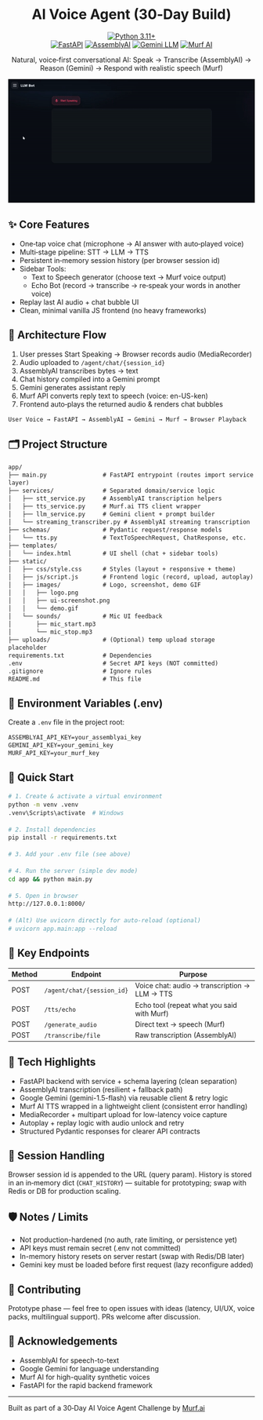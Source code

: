 <div align="center">

# AI Voice Agent (30‑Day Build)

[![Python 3.11+](https://img.shields.io/badge/python-3.11%2B-blue.svg)](https://www.python.org/)  
[![FastAPI](https://img.shields.io/badge/FastAPI-0.111-009688?logo=fastapi)](https://fastapi.tiangolo.com/)
[![AssemblyAI](https://img.shields.io/badge/STT-AssemblyAI-5932F3)](https://www.assemblyai.com/)
[![Gemini LLM](https://img.shields.io/badge/LLM-Gemini-4285F4)](https://ai.google.dev/)
[![Murf AI](https://img.shields.io/badge/TTS-Murf.ai-FF8800)](https://murf.ai/)

Natural, voice‑first conversational AI: Speak → Transcribe (AssemblyAI) → Reason (Gemini) → Respond with realistic speech (Murf)

</div>

<p align="center">
  <img src="app/static/images/demo.gif" alt="Demo Conversation" />
</p>

## ✨ Core Features

- One‑tap voice chat (microphone → AI answer with auto‑played voice)
- Multi‑stage pipeline: STT → LLM → TTS
- Persistent in‑memory session history (per browser session id)
- Sidebar Tools:
  - Text to Speech generator (choose text → Murf voice output)
  - Echo Bot (record → transcribe → re‑speak your words in another voice)
- Replay last AI audio + chat bubble UI
- Clean, minimal vanilla JS frontend (no heavy frameworks)

## 🧠 Architecture Flow

1. User presses Start Speaking → Browser records audio (MediaRecorder)
2. Audio uploaded to `/agent/chat/{session_id}`
3. AssemblyAI transcribes bytes → text
4. Chat history compiled into a Gemini prompt
5. Gemini generates assistant reply
6. Murf API converts reply text to speech (voice: en-US-ken)
7. Frontend auto‑plays the returned audio & renders chat bubbles

```
User Voice → FastAPI → AssemblyAI → Gemini → Murf → Browser Playback
```

## 🗂️ Project Structure

```
app/
├── main.py                # FastAPI entrypoint (routes import service layer)
├── services/              # Separated domain/service logic
│   ├── stt_service.py     # AssemblyAI transcription helpers
│   ├── tts_service.py     # Murf.ai TTS client wrapper
│   ├── llm_service.py     # Gemini client + prompt builder
│   └── streaming_transcriber.py # AssemblyAI streaming transcription
├── schemas/               # Pydantic request/response models
│   └── tts.py             # TextToSpeechRequest, ChatResponse, etc.
├── templates/
│   └── index.html         # UI shell (chat + sidebar tools)
├── static/
│   ├── css/style.css      # Styles (layout + responsive + theme)
│   ├── js/script.js       # Frontend logic (record, upload, autoplay)
│   ├── images/            # Logo, screenshot, demo GIF
│   │   ├── logo.png
│   │   ├── ui-screenshot.png
│   │   └── demo.gif
│   └── sounds/            # Mic UI feedback
│       ├── mic_start.mp3
│       └── mic_stop.mp3
├── uploads/               # (Optional) temp upload storage placeholder
requirements.txt           # Dependencies
.env                       # Secret API keys (NOT committed)
.gitignore                 # Ignore rules
README.md                  # This file
```

## 🔑 Environment Variables (.env)

Create a `.env` file in the project root:

```
ASSEMBLYAI_API_KEY=your_assemblyai_key
GEMINI_API_KEY=your_gemini_key
MURF_API_KEY=your_murf_key
```

## 🚀 Quick Start

```bash
# 1. Create & activate a virtual environment
python -m venv .venv
.venv\Scripts\activate  # Windows

# 2. Install dependencies
pip install -r requirements.txt

# 3. Add your .env file (see above)

# 4. Run the server (simple dev mode)
cd app && python main.py

# 5. Open in browser
http://127.0.0.1:8000/

# (Alt) Use uvicorn directly for auto-reload (optional)
# uvicorn app.main:app --reload
```

## 📡 Key Endpoints

| Method | Endpoint                   | Purpose                                       |
| ------ | -------------------------- | --------------------------------------------- |
| POST   | `/agent/chat/{session_id}` | Voice chat: audio → transcription → LLM → TTS |
| POST   | `/tts/echo`                | Echo tool (repeat what you said with Murf)    |
| POST   | `/generate_audio`          | Direct text → speech (Murf)                   |
| POST   | `/transcribe/file`         | Raw transcription (AssemblyAI)                |

## 🧪 Tech Highlights

- FastAPI backend with service + schema layering (clean separation)
- AssemblyAI transcription (resilient + fallback path)
- Google Gemini (gemini-1.5-flash) via reusable client & retry logic
- Murf AI TTS wrapped in a lightweight client (consistent error handling)
- MediaRecorder + multipart upload for low-latency voice capture
- Autoplay + replay logic with audio unlock and retry
- Structured Pydantic responses for clearer API contracts

## 🔄 Session Handling

Browser session id is appended to the URL (query param). History is stored in an in‑memory dict (`CHAT_HISTORY`) — suitable for prototyping; swap with Redis or DB for production scaling.

## 🛡️ Notes / Limits

- Not production-hardened (no auth, rate limiting, or persistence yet)
- API keys must remain secret (.env not committed)
- In-memory history resets on server restart (swap with Redis/DB later)
- Gemini key must be loaded before first request (lazy reconfigure added)

## 🤝 Contributing

Prototype phase — feel free to open issues with ideas (latency, UI/UX, voice packs, multilingual support). PRs welcome after discussion.

<!--## 📄 License

Add a LICENSE file (MIT recommended) if you plan to open source formally.-->

## 🙌 Acknowledgements

- AssemblyAI for speech-to-text
- Google Gemini for language understanding
- Murf AI for high-quality synthetic voices
- FastAPI for the rapid backend framework

---

Built as part of a 30‑Day AI Voice Agent Challenge by <a href="https://murf.ai/" target="_blank">Murf.ai</a>
